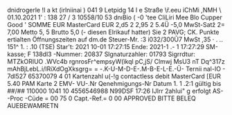dnidrogerle !I a kt (irlniinai ) 041 9 Letpidg 14 l e Straße \ř.eeu iChMi ,NMH \\ 01.10.2021 1' : 138 27 / 3 10558/10 53 dnıBio ( -0 'tee CliLiri Mee Blo Cupper Good ' SOMME EUR MasterCard EUR 2,d5 2 2,95 2 5.4Ü -5,0 MwSt-Satž 2= 7,00 Metto 5, 5 Brutto 5,0 (- diesen Elrikauf hatter) Sie 2 PAVG; CK. Punkte ertialten Öffnungszeiten auf dm.de Steuer-Mr. :3 i032/300Ũ7 MwSt ,35 · . .. 151^ 1. : .10 (TSE) Star't: 2021 10-01 17:27:15 Ende: 2021-1 .- 1 17:27:29 SM-kasse; F 138dl3 -Nummer: 20837 Slgnaturzahler: 01793 Sigrrdtur: MTZkORIUO .WVc4b rgnrosFr^empsyW(ìkql pC,jS/ Clmwj MsU3 nT Dq^317z mAhBjLebL.i/lRiXdOgXksgrg= = -.K-U-M-D-E-.M-B-E-L-E.-Ũ- Ternii nal-IO - 7dl527 65370079 4 01 Kartenzahl u(-!g contactless debit MasterCard [EUR 5.40 PAM Karte 2 EMV- VU-.Nr Qenehmigungs-Nr Datum 1. 1 .2:1 gültig bis ##/## 110000 1041 10 4556546988 N99DSF 17:26 IJlrr 2ahlui" g erfolgt AS--Proc -Cüde = 00 75 0 Capt.-Ref.= 0 00 APPROVED BITTE BELEQ AUEBEWAMRETN